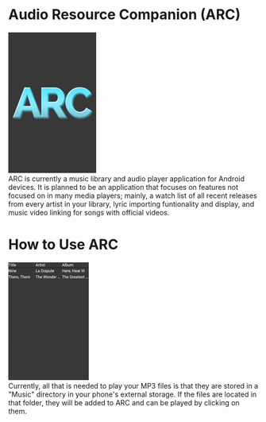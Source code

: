 # Audio Resource Companion (ARC)
![alt text](https://github.com/rckildea/AudioResourceCompanion/blob/master/screenshots/splashscreen.png)
<br/>ARC is currently a music library and audio player application for Android devices.  It is planned to be an application that focuses on features not focused on in many media players; mainly, a watch list of all recent releases from every artist in your library, lyric importing funtionality and display, and music video linking for songs with official videos.

# How to Use ARC
![alt text](https://github.com/rckildea/AudioResourceCompanion/blob/master/screenshots/librarymusic.png)
<br/>Currently, all that is needed to play your MP3 files is that they are stored in a "Music" directory in your phone's external storage.  If the files are located in that folder, they will be added to ARC and can be played by clicking on them.
